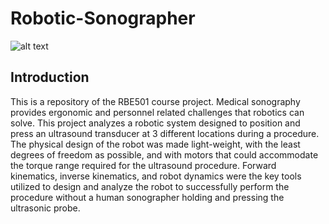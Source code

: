 # Robotic-Sonographer
![alt text](https://researchfeatures.com/wp-content/uploads/2017/05/DSC01780-1200x900.jpg)
## Introduction
This is a repository of the RBE501 course project. Medical sonography provides ergonomic and personnel related challenges that robotics can solve. This project analyzes a robotic system designed to position and press an ultrasound transducer at 3 different locations during a procedure. The physical design of the robot was made light-weight, with the least degrees of freedom as possible, and with motors that could accommodate the torque range required for the ultrasound procedure. Forward kinematics, inverse kinematics, and robot dynamics were the key tools utilized to design and analyze the robot to successfully perform the procedure without a human sonographer holding and pressing the ultrasonic probe.
